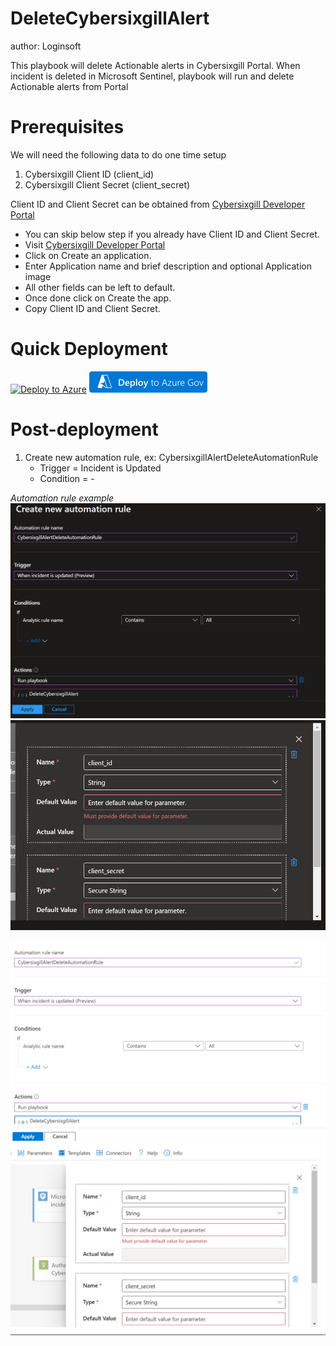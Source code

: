 # DeleteCybersixgillAlert
author: Loginsoft

This playbook will delete Actionable alerts in Cybersixgill Portal. When incident is deleted in Microsoft Sentinel, playbook will run and delete Actionable alerts from Portal 

# Prerequisites
We will need the following data to do one time setup

1. Cybersixgill Client ID (client_id)
2. Cybersixgill Client Secret (client_secret)

Client ID and Client Secret can be obtained from [Cybersixgill Developer Portal](https://developer.cybersixgill.com/dashboard)
* You can skip below step if you already have Client ID and Client Secret.
* Visit [Cybersixgill Developer Portal](https://developer.cybersixgill.com/dashboard)
* Click on Create an application.
* Enter Application name and brief description and optional Application image
* All other fields can be left to default.
* Once done click on Create the app.
* Copy Client ID and Client Secret.

# Quick Deployment
[![Deploy to Azure](https://aka.ms/deploytoazurebutton)](https%3A%2F%2Fportal.azure.com%2F%23create%2FMicrosoft.Template%2Furi%2Fhttps%3A%2F%2Fraw.githubusercontent.com%2FAzure%2FAzure-Sentinel%2Fmaster%2FSolutions%2FCybersixgill-Actionable-Alerts%2FPlaybooks%2FDeleteCybersixgillAlert%2Fazuredeploy.json)
[![Deploy to Azure Gov](https://raw.githubusercontent.com/Azure/azure-quickstart-templates/master/1-CONTRIBUTION-GUIDE/images/deploytoazuregov.png)](https%3A%2F%2Fportal.azure.us%2F%23create%2FMicrosoft.Template%2Furi%2Fhttps%3A%2F%2Fraw.githubusercontent.com%2FAzure%2FAzure-Sentinel%2Fmaster%2FSolutions%2FCybersixgill-Actionable-Alerts%2FPlaybooks%2FDeleteCybersixgillAlert%2Fazuredeploy.json)

# Post-deployment
1. Create new automation rule, ex: CybersixgillAlertDeleteAutomationRule
   * Trigger = Incident is Updated
   * Condition = -

*Automation rule example*
![](./images/AutomationRuleExampleDark.PNG)
![](./images/PlaybookParametersDark.PNG)


![](./images/AutomationRuleExampleLight.PNG)
![](./images/PlaybookParametersLight.PNG)

